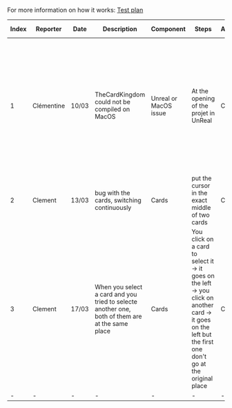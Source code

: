 For more information on how it works: [Test plan](https://github.com/algosup/2022-2023-project-4-game-design-Team-6/blob/Documents/Documents/TestPlan.md)

|Index|Reporter|Date|Description|Component|Steps|Assignee|Status|Severity|Additional content|
|-|-|-|-|-|-|-|-|-|-|
|1|Clémentine|10/03|TheCardKingdom could not be compiled on MacOS|Unreal or MacOS issue|At the opening of the projet in UnReal|Clément|To do|Medium|<img src="img/1miss.png" style="height:100px"><img src="img/1log.png" style="height:100px"><img src="img/1error.png" style="height:100px">|
|2|Clement|13/03|bug with the cards, switching continuously|Cards|put the cursor in the exact middle of two cards|Clement|In progress|Medium|-|
|3|Clement|17/03|When you select a card and you tried to selecte another one, both of them are at the same place|Cards|You click on a card to select it -> it goes on the left -> you click on another card -> it goes on the left but the first one don't go at the original place|Clément|In progress|Medium|-|
|-|-|-|-|-|-|-|-|-|-|
